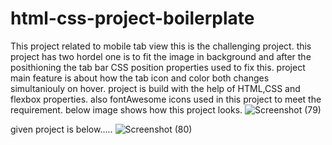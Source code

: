 # html-css-project-boilerplate
This project related to  mobile tab view this is the challenging project.
this project has two hordel one is to fit the image in background and after the posithioning the tab bar CSS position properties used to fix this.
project main feature is about how the tab icon and color both changes simultaniouly on hover.
project is build with the help of HTML,CSS and flexbox properties.
also fontAwesome icons used in this project to meet the requirement.
below image shows how this project looks.
![Screenshot (79)](https://user-images.githubusercontent.com/52571788/180462762-a6273699-9e63-4a07-8806-1e4aaaa8157a.png)

given project is below.....
![Screenshot (80)](https://user-images.githubusercontent.com/52571788/180463573-6d6822fd-66f4-4ef0-9356-28645b615907.png)

